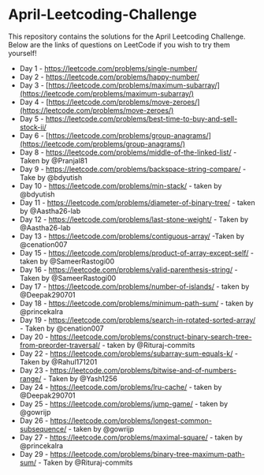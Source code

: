 # April-Leetcoding-Challenge
This repository contains the solutions for the April Leetcoding Challenge. Below are the links of questions on LeetCode if you wish to try them yourself!

* Day 1 - https://leetcode.com/problems/single-number/
* Day 2 - https://leetcode.com/problems/happy-number/
* Day 3  - [https://leetcode.com/problems/maximum-subarray/](https://leetcode.com/problems/maximum-subarray/)
* Day 4  - [https://leetcode.com/problems/move-zeroes/](https://leetcode.com/problems/move-zeroes/)
* Day 5 - https://leetcode.com/problems/best-time-to-buy-and-sell-stock-ii/
* Day 6  - [https://leetcode.com/problems/group-anagrams/](https://leetcode.com/problems/group-anagrams/)
* Day 8 - https://leetcode.com/problems/middle-of-the-linked-list/ - Taken by @Pranjal81
* Day 9 - https://leetcode.com/problems/backspace-string-compare/ - Take by @bdyutish
* Day 10 - https://leetcode.com/problems/min-stack/ - taken by @bdyutish
* Day 11 - https://leetcode.com/problems/diameter-of-binary-tree/ - taken by @Aastha26-lab
* Day 12 - https://leetcode.com/problems/last-stone-weight/ - Taken by @Aastha26-lab
* Day 13 - https://leetcode.com/problems/contiguous-array/ -Taken by @cenation007
* Day 15 - https://leetcode.com/problems/product-of-array-except-self/ - taken by @SameerRastogi00
* Day 16 - https://leetcode.com/problems/valid-parenthesis-string/ - Taken by @SameerRastogi00
* Day 17 - https://leetcode.com/problems/number-of-islands/ - taken by @Deepak290701
* Day 18 - https://leetcode.com/problems/minimum-path-sum/ - taken by @princekalra
* Day 19 - https://leetcode.com/problems/search-in-rotated-sorted-array/ - Taken by @cenation007
* Day 20 - https://leetcode.com/problems/construct-binary-search-tree-from-preorder-traversal/ - taken by @Rituraj-commits
* Day 22 - https://leetcode.com/problems/subarray-sum-equals-k/ - Taken by @Rahul171201
* Day 23 - https://leetcode.com/problems/bitwise-and-of-numbers-range/ - Taken by @Yash1256
* Day 24 - https://leetcode.com/problems/lru-cache/ - taken by @Deepak290701
* Day 25 - https://leetcode.com/problems/jump-game/ - taken by @gowrijp
* Day 26 - https://leetcode.com/problems/longest-common-subsequence/ - taken by @gowrijp
* Day 27 - https://leetcode.com/problems/maximal-square/ - taken by @princekalra
* Day 29 - https://leetcode.com/problems/binary-tree-maximum-path-sum/ - Taken by @Rituraj-commits
